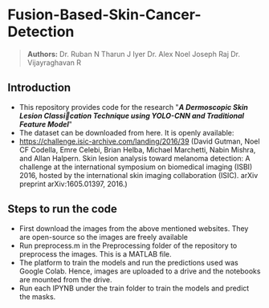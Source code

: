 # Fusion-Based-Skin-Cancer-Detection

> **Authors:** 
> Dr. Ruban N
> Tharun J Iyer
> Dr. Alex Noel Joseph Raj
> Dr. Vijayraghavan R

## Introduction
- This repository provides code for the research "_**A Dermoscopic Skin Lesion Classication Technique using YOLO-CNN and Traditional Feature Model**_"
- The dataset can be downloaded from here. It is openly available:
- https://challenge.isic-archive.com/landing/2016/39 (David Gutman, Noel CF Codella, Emre Celebi, Brian Helba, Michael Marchetti, Nabin Mishra, and Allan Halpern. Skin lesion analysis toward melanoma detection: A challenge at the international symposium on biomedical imaging (ISBI) 2016, hosted by the international skin imaging collaboration (ISIC). arXiv preprint arXiv:1605.01397, 2016.)

## Steps to run the code
- First download the images from the above mentioned websites. They are open-source so the images are freely available
- Run preprocess.m in the Preprocessing folder of the repository to preprocess the images. This is a MATLAB file. 
- The platform to train the models and run the predictions used was Google Colab. Hence, images are uploaded to a drive and the notebooks are mounted from the drive. 
- Run each IPYNB under the train folder to train the models and predict the masks. 
